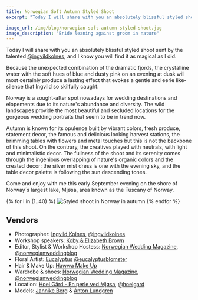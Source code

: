 ```yaml
---
title: Norwegian Soft Autumn Styled Shoot
excerpt: "Today I will share with you an absolutely blissful styled shoot from beautiful Norway"

image_url: /img/blog/norwegian-soft-autumn-styled-shoot.jpg
image_description: "Bride leaning against groom in nature"
---
```

Today I will share with you an absolutely blissful styled shoot sent by the talented [@ingvildkolnes](https://www.instagram.com/ingvildkolnes/), and I know you will find it as magical as I did. 

Because the unexpected combination of the dramatic fjords, the crystalline water with the soft hues of blue and dusty pink on an evening at dusk will most certainly produce a lasting effect that evokes a gentle and eerie like- silence that Ingvild so skilfully caught.  

Norway is a sought-after spot nowadays for wedding destinations and elopements due to its nature's abundance and diversity. The wild landscapes provide the most beautiful and secluded locations for the gorgeous wedding portraits that seem to be in trend now. 

Autumn is known for its opulence built by vibrant colors, fresh produce, statement decor, the famous and delicious looking harvest stations, the brimming tables with flowers and metal touches but this is not the backbone of this shoot.  On the contrary, the creatives played with neutrals, with light and minimalistic decor. The fullness of the shoot and its serenity comes through the ingenious overlapping of nature's organic colors and the created decor: the silver mist dress is one with the evening sky, and the table decor palette is following the sun descending tones. 

Come and enjoy with me this early September evening on the shore of Norway´s largest lake, Mjøsa, area known as the Tuscany of Norway.

<div class="row center-xs">
    <div class="col-xs-12">
        <div class="photos">
        {% for i in (1..40) %}
            <img src="/img/blog/norwegian-soft-autumn-styled-shoot/norwegian-soft-autumn-styled-shoot-{{i}}.jpg" title="Norwegian Soft Autumn Styled Shoot" alt="Styled shoot in Norway in autumn"/>
        {% endfor %}
        </div>
    </div>
</div>

## Vendors
- Photographer: [Ingvild Kolnes](http://www.ingvildkolnes.no), [@ingvildkolnes](https://www.instagram.com/ingvildkolnes/)
- Workshop speakers: [Koby & Elizabeth Brown](http://kobybrown.com/)
- Editor, Stylist & Workshop Hostess: [Norwegian Wedding Magazine](http://www.norwegianweddingblog.com/), [@norwegianweddingblog](https://www.instagram.com/norwegianweddingblog/)
- Floral Artist: [Eucalyptus](http://eucalyptus.no/) [@eucalyptusblomster](https://www.instagram.com/eucalyptusblomster/)
- Hair & Make Up: [Hawwa Make Up](https://hawwamakeup.com/)
- Wardrobe & shoes: [Norwegian Wedding Magazine](http://www.norwegianweddingblog.com/), [@norwegianweddingblog](https://www.instagram.com/norwegianweddingblog/)
- Location: [Hoel Gård - En perle ved Mjøsa](http://www.hoel-gaard.no/), [@hoelgard](https://www.instagram.com/hoelgard/)
- Models: [Jannike Berg](https://www.instagram.com/misstrueredhead/) & [Anton Lundgren](https://www.instagram.com/antonlundgreen/)
